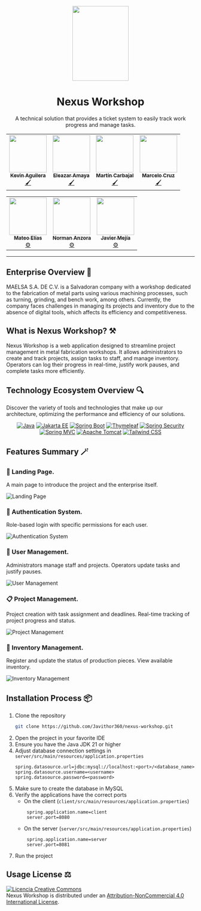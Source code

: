 
<p align="center">
    <img src="https://i.imgur.com/FmU5mGx.png" height="200px" width="150px">
	<h1 align="center"> Nexus Workshop</h1>
	<p align="center"> A technical solution that provides a ticket system to easily track work progress and manage tasks. </p>



<table align="center">
  <tr>
    <td align="center">
        <a href="https://github.com/itsaguilera07">
            <img src="https://avatars.githubusercontent.com/itsaguilera07" width="100px;" alt=""/>
            <br />
            <sub><b>Kevin Aguilera</b></sub>
        </a>
        <br />
	    <a href="https://github.com/Javithor360/nexus-workshop/activity?actor=itsaguilera07" title="Front-End Design">🖌️</a>
    </td>
    <td align="center">
        <a href="https://github.com/yAeroo">
            <img src="https://avatars.githubusercontent.com/yAeroo" width="100px;" alt=""/>
            <br />
            <sub><b>Eleazar Amaya</b></sub>
        </a>
        <br />
        <a href="https://github.com/Javithor360/nexus-workshop/activity?actor=yAeroo" title="Front-End Design">🖌️</a>
    </td>
    <td align="center">
        <a href="https://github.com/EduarM70">
            <img src="https://avatars.githubusercontent.com/EduarM70" width="100px;" alt=""/>
            <br />
            <sub><b>Martín Carbajal</b></sub>
        </a>
        <br />
	    <a href="https://github.com/Javithor360/nexus-workshop/activity?actor=EduarM70" title="Fron-End Design">🖌️</a>
    </td>
    <td align="center">
        <a href="https://github.com/ElvisJua">
            <img src="https://avatars.githubusercontent.com/FloppaCoder" width="100px;" alt=""/>
            <br />
            <sub><b>Marcelo Cruz</b></sub>
        </a>
        <br />
        <a href="https://github.com/Javithor360/nexus-workshop/activity?actor=FloppaCoder" title="Front-End Design">🖌️</a>
    </td>
  </tr>
</table>
<table align="center">
  <tr align="center">
    <td align="center">
        <a href="https://github.com/MatMT">
            <img src="https://avatars.githubusercontent.com/MatMT" width="100px;" alt=""/>
            <br />
            <sub><b>Mateo Elías</b></sub>
        </a>
        <br />
        <a href="https://github.com/Javithor360/nexus-workshop/activity?actor=MatMT" title="Back-End Development">⚙️</a>
    </td>
    <td align="center">
        <a href="https://github.com/gatserpas">
            <img src="https://avatars.githubusercontent.com/gatserpas" width="100px;" alt=""/>
            <br />
            <sub><b>Norman Anzora</b></sub>
        </a>
        <br />
        <a href="https://github.com/Javithor360/nexus-workshop/activity?actor=gatserpas" title="Back-End Development">⚙️</a>
    </td>
    <td align="center">
        <a href="https://github.com/Javithor360">
            <img src="https://avatars.githubusercontent.com/Javithor360" width="100px;" alt=""/>
            <br />
            <sub><b>Javier Mejía</b></sub>
        </a>
        <br />
        <a href="https://github.com/Javithor360/nexus-workshop/activity?actor=Javithor360" title="Back-End Development">⚙️</a>
    </td>
  </tr>
</table>

<hr />

## Enterprise Overview 🏢
MAELSA S.A. DE C.V. is a Salvadoran company with a workshop dedicated to the fabrication of metal parts using various machining
processes, such as turning, grinding, and bench work, among others. Currently, the company faces challenges in managing
its projects and inventory due to the absence of digital tools, which affects its efficiency and competitiveness.

## What is Nexus Workshop? ⚒️
Nexus Workshop is a web application designed to streamline project management in metal fabrication workshops.
It allows administrators to create and track projects, assign tasks to staff, and manage inventory. Operators can log
their progress in real-time, justify work pauses, and complete tasks more efficiently.

## Technology Ecosystem Overview 🔍
Discover  the variety of tools and technologies that make up our architecture, optimizing the performance and efficiency
of our solutions.

<p align="center">
    <a href="https://docs.oracle.com/en/java/javase/21/"><img alt="Java" title="Java Documentation" src="https://img.shields.io/badge/Java-Ver.%2021-gray?style=for-the-badge&logo=coffeescript&labelColor=%233E8DCC"></a>
    <a href="https://jakarta.ee/learn/docs/jakartaee-tutorial/current/index.html"><img alt="Jakarta EE" title="Jakarta EE Documentation" src="https://img.shields.io/badge/Jakarta%20EE-Ver.%2010-gray?style=for-the-badge&logo=boat&labelColor=%23F37C20"></a>
    <a href="https://docs.spring.io/spring-boot/documentation.html"><img alt="Spring Boot" title="Spring Boot Documentation" src="https://img.shields.io/badge/Spring%20Boot-Ver.%203.3-gray?style=for-the-badge&logo=springboot&logoColor=white&labelColor=%236DB33F"></a>
    <a href="https://www.thymeleaf.org/documentation.html"><img alt="Thymeleaf" title="Thymeleaf Documentation" src="https://img.shields.io/badge/Thymeleaf-Ver.%203.1-gray?style=for-the-badge&logo=thymeleaf&labelColor=%23005F0F"></a>
    <a href="https://docs.spring.io/spring-security/reference/index.html"><img alt="Spring Security" title="Spring Security Documentation" src="https://img.shields.io/badge/Spring%20Security-Ver.%206.3-gray?style=for-the-badge&logo=springsecurity&logoColor=white&labelColor=%236DB33F"></a>
    <a href="https://docs.spring.io/spring-framework/reference/web/webmvc.html"><img alt="Spring MVC" title="Spring MVC Documentation" src="https://img.shields.io/badge/Spring%20MVC-Ver.%206.1-gray?style=for-the-badge&logo=spring&logoColor=white&labelColor=%23005F0F"></a>
    <a href="https://tomcat.apache.org/tomcat-10.1-doc/index.html"><img alt="Apache Tomcat" title="Apache Tomcat Documentation" src="https://img.shields.io/badge/Tomcat-Ver.%2010-gray?style=for-the-badge&logo=apachetomcat&logoColor=black&labelColor=%23F7DF1E"></a>
    <a href="https://tailwindcss.com/docs/"><img alt="Tailwind CSS" title="Tailwind CSS Documentation" src="https://img.shields.io/badge/Tailwind-Ver.%203.4-gray?style=for-the-badge&logo=tailwindcss&logoColor=white&labelColor=%2306B6D4"></a>
</p>

## Features Summary 🪄

### 🔐 Landing Page.
A main page to introduce the project and the enterprise itself.

![Landing Page](https://i.imgur.com/gwu6OEr.png)

### 🔐 Authentication System.
Role-based login with specific permissions for each user.

![Authentication System](https://i.imgur.com/8piqxUG.png)

### 👤 User Management.
Administrators manage staff and projects. Operators update tasks and justify pauses.

![User Management](https://i.imgur.com/LxBOLI9.png)

### 📋 Project Management.
Project creation with task assignment and deadlines. Real-time tracking of project progress and status.

![Project Management](https://i.imgur.com/ZCqoJGp.png)

### 🛒 Inventory Management.
Register and update the status of production pieces. View available inventory.

![Inventory Management](https://i.imgur.com/FHCPFt4.png)

## Installation Process 📦
1. Clone the repository
    ```bash
    git clone https://github.com/Javithor360/nexus-workshop.git
    ```
2. Open the project in your favorite IDE
3. Ensure you have the Java JDK 21 or higher
4. Adjust database connection settings in `server/src/main/resources/application.properties`
    ```properties
    spring.datasource.url=jdbc:mysql://localhost:<port>/<database_name>
    spring.datasource.username=<username>
    spring.datasource.password=<password>
    ```
5. Make sure to create the database in MySQL
6. Verify the applications have the correct ports
    - On the client (`client/src/main/resources/application.properties`)
      ```properties
       spring.application.name=client
       server.port=8080
       ```
    - On the server (`server/src/main/resources/application.properties`)
      ```properties
       spring.application.name=server
       server.port=8081
       ```
8. Run the project


## Usage License ⚖️

<a rel="license" href="http://creativecommons.org/licenses/by-nc/4.0/"><img alt="Licencia Creative Commons" style="border-width:0" src="https://i.creativecommons.org/l/by-nc/4.0/88x31.png" /></a><br /><span xmlns:dct="http://purl.org/dc/terms/" href="http://purl.org/dc/dcmitype/Dataset" property="dct:title" rel="dct:type">
Nexus Workshop is distributed under an <a rel="license" href="http://creativecommons.org/licenses/by-nc/4.0/">Attribution-NonCommercial 4.0 International License</a>.

